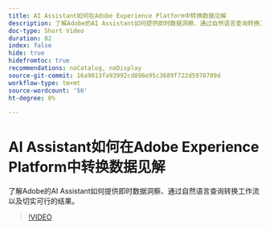 ```yaml
---
title: AI Assistant如何在Adobe Experience Platform中转换数据见解
description: 了解Adobe的AI Assistant如何提供即时数据洞察、通过自然语言查询转换工作流以及切实可行的结果。
doc-type: Short Video
duration: 82
index: false
hide: true
hidefromtoc: true
recommendations: noCatalog, noDisplay
source-git-commit: 16a9013fa93992cd896e95c3689f722d5970789d
workflow-type: tm+mt
source-wordcount: '56'
ht-degree: 0%

---
```



# AI Assistant如何在Adobe Experience Platform中转换数据见解

了解Adobe的AI Assistant如何提供即时数据洞察、通过自然语言查询转换工作流以及切实可行的结果。

<!-- 72_S653_3442539_81_how-ai-assistant-transforms-data-insights-in-adobe-experience-platform -->
>[!VIDEO](https://video.tv.adobe.com/v/3458305/?learn=on&enablevpops=true)
